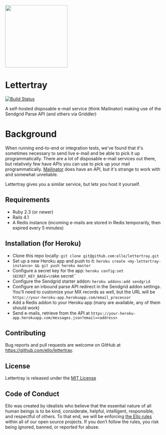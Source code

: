 <img src="http://d324imu86q1bqn.cloudfront.net/uploads/user/avatar/641/large_Ello.1000x1000.png" width="200px" height="200px" />

# Lettertray
[![Build Status](https://travis-ci.org/ello/lettertray.png)](https://travis-ci.org/ello/lettertray)

A self-hosted disposable e-mail service (think Mailinator) making use of the Sendgrid Parse API (and others via Griddler)

# Background

When running end-to-end or integration tests, we've found that it's sometimes
necessary to send live e-mail and be able to pick it up programmatically. There
are a lot of disposable e-mail services out there, but relatively few have APIs
you can use to pick up your mail programmatically.
[Mailinator](http://mailinator.com) does have an API, but it's strange to work
with and somewhat unreliable.

Lettertray gives you a similar service, but lets you host it yourself.

## Requirements
- Ruby 2.3 (or newer)
- Rails 4.1
- A Redis instance (incoming e-mails are stored in Redis temporarily, then
  expired every 5 minutes)

## Installation (for Heroku)
- Clone this repo locally: `git clone git@github.com:ello/lettertray.git`
- Set up a new Heroku app and push to it: `heroku create <my-lettertray-instance> && git push heroku master`
- Configure a secret key for the app: `heroku config:set SECRET_KEY_BASE=\`rake secret\``
- Configure the Sendgrid starter addon: `heroku addons:add sendgrid`
- Configure an inbound parse API redirect in the Sendgrid addon settings. You'll
  need to customize your MX records as well, but the URL will be
  `https://your-heroku-app.herokuapp.com/email_processor`
- Add a Redis addon to your Heroku app (many are available, any of them should
  work)
- Send e-mails, retrieve from the API at 
  `https://your-heroku-app.herokuapp.com/messages.json?email=<address>`

## Contributing
Bug reports and pull requests are welcome on GitHub at https://github.com/ello/lettertray.

## License
Lettertray is released under the [MIT License](/LICENSE.txt)

## Code of Conduct
Ello was created by idealists who believe that the essential nature of all human beings is to be kind, considerate, helpful, intelligent, responsible, and respectful of others. To that end, we will be enforcing [the Ello rules](https://ello.co/wtf/policies/rules/) within all of our open source projects. If you don’t follow the rules, you risk being ignored, banned, or reported for abuse.
